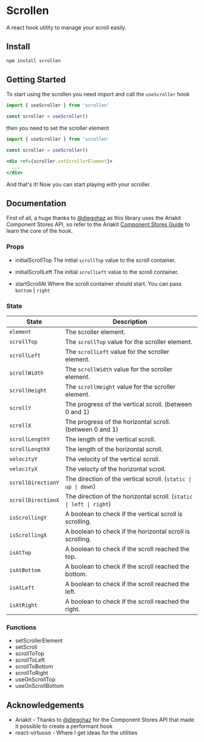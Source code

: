 # Scrollen

A react hook utility to manage your scroll easily.

## Install

```sh
npm install scrollen
```

## Getting Started

To start using the scrollen you need import and call the `useScroller` hook

```js
import { useScroller } from 'scrollen'

const scroller = useScroller()
```

then you need to set the scroller element

```jsx
import { useScroller } from 'scrollen'

const scroller = useScroller()

<div ref={scroller.setScrollerElement}>
  ...
</div>
```

And that's it! Now you can start playing with your scroller.

## Documentation

First of all, a huge thanks to [@diegohaz](https://twitter.com/diegohaz) as this library uses the
Ariakit Component Stores API, so refer to the Ariakit [Component Stores Guide](https://ariakit.org/guide/component-stores) to learn the core
of the hook.

### Props

- initialScrollTop
  The initial `scrollTop` value to the scroll container.

- initialScrollLeft
  The initial `scrollLeft` value to the scroll container.

- startScrollAt
  Where the scroll container should start. You can pass `bottom` | `right`



### State

| State              | Description                                                         |
| ------------------ | ------------------------------------------------------------------- |
| `element`          | The scroller element.                                               |
| `scrollTop`        | The `scrollTop` value for the scroller element.                     |
| `scrollLeft`       | The `scrollLeft` value for the scroller element.                    |
| `scrollWidth`      | The `scrollWidth` value for the scroller element.                   |
| `scrollHeight`     | The `scrollHeight` value for the scroller element.                  |
| `scrollY`          | The progress of the vertical scroll. (between 0 and 1)              |
| `scrollX`          | The progress of the horizontal scroll. (between 0 and 1)            |
| `scrollLengthY`    | The length of the vertical scroll.                                  |
| `scrollLengthX`    | The length of the horizontal scroll.                                |
| `velocityY`        | The velocity of the vertical scroll.                                |
| `velocityX`        | The velocty of the horizontal scroll.                               |
| `scrollDirectionY` | The direction of the vertical scroll. (`static \| up \| down`)      |
| `scrollDirectionX` | The direction of the horizontal scroll. (`static \| left \| right`) |
| `isScrollingY`     | A boolean to check if the vertical scroll is scrolling.             |
| `isScrollingX`     | A boolean to check if the horizontal scroll is scrolling.           |
| `isAtTop`          | A boolean to check if the scroll reached the top.                   |
| `isAtBottom`       | A boolean to check if the scroll reached the bottom.                |
| `isAtLeft`         | A boolean to check if the scroll reached the left.                  |
| `isAtRight`        | A boolean to check if the scroll reached the right.                 |

### Functions

- setScrollerElement
- setScroll
- scrollToTop
- scrollToLeft
- scrollToBottom
- scrollToRight
- useOnScrollTop
- useOnScrollBottom

## Acknowledgements

- Ariakit - Thanks to [@diegohaz](https://twitter.com/diegohaz) for the Component Stores API that
  made it possible to create a performant hook
- react-virtuoso - Where I get ideas for the utilities

